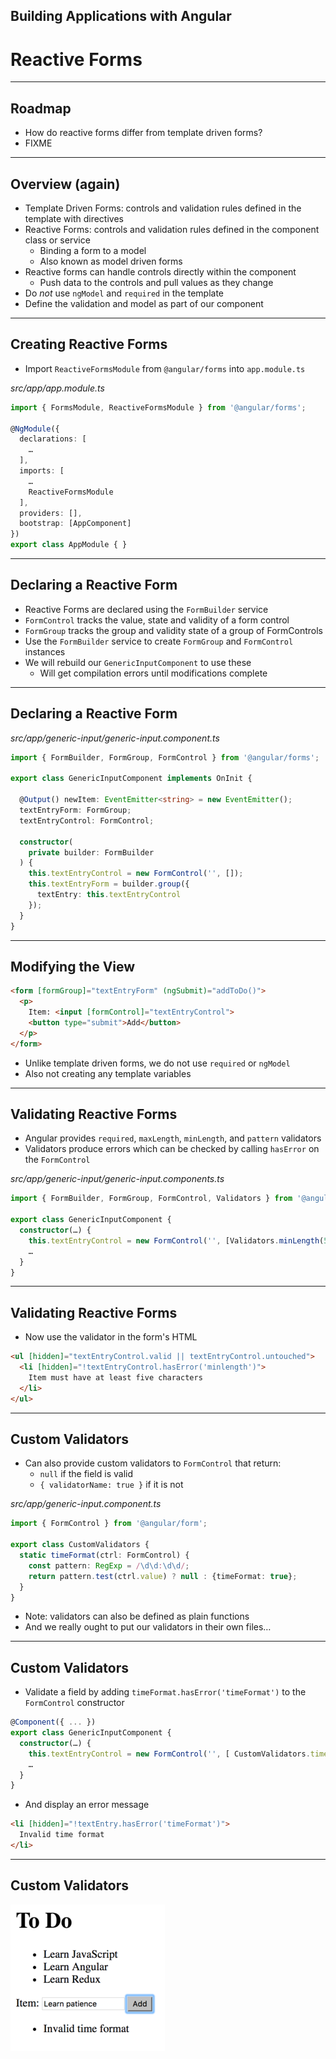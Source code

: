 <!-- .slide: data-background="../content/images/title-slide.jpg" -->

## Building Applications with Angular

# Reactive Forms

---

## Roadmap

- How do reactive forms differ from template driven forms?
- FIXME

---

## Overview (again)

- Template Driven Forms: controls and validation rules defined in the template with directives
- Reactive Forms: controls and validation rules defined in the component class or service
  - Binding a form to a model
  - Also known as model driven forms
- Reactive forms can handle controls directly within the component
  - Push data to the controls and pull values as they change
- Do *not* use `ngModel` and `required` in the template
 - Define the validation and model as part of our component

---

## Creating Reactive Forms

- Import `ReactiveFormsModule` from `@angular/forms` into `app.module.ts`

_src/app/app.module.ts_
```ts
import { FormsModule, ReactiveFormsModule } from '@angular/forms';

@NgModule({
  declarations: [
    …
  ],
  imports: [
    …
    ReactiveFormsModule
  ],
  providers: [],
  bootstrap: [AppComponent]
})
export class AppModule { }
```

---

## Declaring a Reactive Form

- Reactive Forms are declared using the `FormBuilder` service
- `FormControl` tracks the value, state and validity of a form control
- `FormGroup` tracks the group and validity state of a group of FormControls
- Use the `FormBuilder` service to create `FormGroup` and `FormControl` instances
- We will rebuild our `GenericInputComponent` to use these
  - Will get compilation errors until modifications complete

---

## Declaring a Reactive Form

_src/app/generic-input/generic-input.component.ts_
```ts
import { FormBuilder, FormGroup, FormControl } from '@angular/forms';

export class GenericInputComponent implements OnInit {

  @Output() newItem: EventEmitter<string> = new EventEmitter();
  textEntryForm: FormGroup;
  textEntryControl: FormControl;

  constructor(
    private builder: FormBuilder
  ) {
    this.textEntryControl = new FormControl('', []);
    this.textEntryForm = builder.group({
      textEntry: this.textEntryControl
    });
  }
}
```

---

## Modifying the View

```html
<form [formGroup]="textEntryForm" (ngSubmit)="addToDo()">
  <p>
    Item: <input [formControl]="textEntryControl">
    <button type="submit">Add</button>
  </p>
</form>
```

- Unlike template driven forms, we do not use `required` or `ngModel`
- Also not creating any template variables

---

## Validating Reactive Forms

- Angular provides `required`, `maxLength`, `minLength`, and `pattern` validators
- Validators produce errors which can be checked by calling `hasError` on the `FormControl`

_src/app/generic-input/generic-input.components.ts_
```ts
import { FormBuilder, FormGroup, FormControl, Validators } from '@angular/forms';

export class GenericInputComponent {
  constructor(…) {
    this.textEntryControl = new FormControl('', [Validators.minLength(5)]);
    …
  }
}
```

---

## Validating Reactive Forms

- Now use the validator in the form's HTML

```html
<ul [hidden]="textEntryControl.valid || textEntryControl.untouched">
  <li [hidden]="!textEntryControl.hasError('minlength')">
    Item must have at least five characters
  </li>
</ul>
```

<!-- preview: https://plnkr.co/edit/m8cTaN?p=preview -->

---

## Custom Validators

- Can also provide custom validators to `FormControl` that return:
  - `null` if the field is valid
  - `{ validatorName: true }` if it is not

_src/app/generic-input.component.ts_
```ts
import { FormControl } from '@angular/form';

export class CustomValidators {
  static timeFormat(ctrl: FormControl) {
    const pattern: RegExp = /\d\d:\d\d/;
    return pattern.test(ctrl.value) ? null : {timeFormat: true};
  }
}
```

- Note: validators can also be defined as plain functions
- And we really ought to put our validators in their own files…

---

## Custom Validators

- Validate a field by adding `timeFormat.hasError('timeFormat')` to the `FormControl` constructor

```ts
@Component({ ... })
export class GenericInputComponent {
  constructor(…) {
    this.textEntryControl = new FormControl('', [ CustomValidators.timeFormat ]);
    …
  }
}
```

- And display an error message

```html
<li [hidden]="!textEntry.hasError('timeFormat')">
  Invalid time format
</li>
```

---

## Custom Validators

![Custom Validators](content/images/screenshot-invalid-time-format.png)

<!-- preview: https://plnkr.co/edit/m6heM7?p=preview -->
